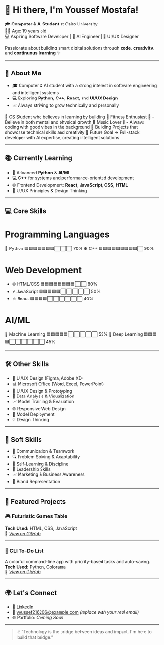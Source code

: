 
# 👋 Hi there, I'm Youssef Mostafa!

🎓 **Computer & AI Student** at Cairo University  
🧑‍🎓 Age: 19 years old  
💻 Aspiring Software Developer | 🤖 AI Engineer | 🎨 UI/UX Designer  

Passionate about building smart digital solutions through **code**, **creativity**, and **continuous learning** ✨

---

## 🚀 About Me

- 🎓 Computer & AI student with a strong interest in software engineering and intelligent systems  
- 💻 Exploring **Python**, **C++**, **React**, and **UI/UX Design**  
- 📈 Always striving to grow technically and personally 

🔹 CS Student who believes in learning by building
🔹 Fitness Enthusiast 💪 - Believe in both mental and physical growth
🔹 Music Lover 🎵 - Always coding with good vibes in the background
🔹 Building Projects that showcase technical skills and creativity
🔹 Future Goal → Full-stack developer with AI expertise, creating intelligent solutions

---

## 📚 Currently Learning

- 🤖 Advanced **Python** & **AI/ML**  
- 💻 **C++** for systems and performance-oriented development  
- 🌐 Frontend Development: **React**, **JavaScript**, **CSS**, **HTML**  
- 🎨 UI/UX Principles & Design Thinking  

---

## 💻 Core Skills

# Programming Languages
🐍 Python        🟦🟦🟦🟦🟦🟦🟦⬜⬜⬜  70%
⚙️ C++           🟦🟦🟦🟦🟦🟦🟦🟦🟦⬜  90%

# Web Development  
- 🌐 HTML/CSS      🟦🟦🟦🟦🟦🟦🟦🟦⬜⬜  80%
- ⚡ JavaScript    🟦🟦🟦🟦🟦⬜⬜⬜⬜⬜  50%
- ⚛️ React         🟦🟦🟦🟦⬜⬜⬜⬜⬜⬜  40%

# AI/ML
🤖 Machine Learning 🟦🟦🟦🟦🟦⬜⬜⬜⬜⬜  55%
🧠 Deep Learning   🟦🟦🟦🟦⬜⬜⬜⬜⬜⬜   45%

---

## 🛠️ Other Skills

- 🎨 UI/UX Design (Figma, Adobe XD)  
- 📊 Microsoft Office (Word, Excel, PowerPoint)
- 🎨 UI/UX Design & Prototyping
- 🔬 Data Analysis & Visualization
- 📈 Model Training & Evaluation
- 🌐 Responsive Web Design
- 🚀 Model Deployment
- 💡 Design Thinking

---

## 🌟 Soft Skills

- 💬 Communication & Teamwork  
- 🔍 Problem Solving & Adaptability  
- 🧠 Self-Learning & Discipline
- 👑 Leadership Skills
- 📈 Marketing & Business Awareness
- 🎯 Brand Representation

---

## 📌 Featured Projects

### 🎮 Futuristic Games Table  

**Tech Used:** HTML, CSS, JavaScript  
🔗 *[View on GitHub](#)*

---

### 📝 CLI To-Do List  
A colorful command-line app with priority-based tasks and auto-saving.  
**Tech Used:** Python, Colorama  
🔗 *[View on GitHub](#)*

---

## 🌍 Let's Connect

- 💼 [LinkedIn](https://www.linkedin.com/in/youssefmostafa)  
- 📧 youssef216206@example.com *(replace with your real email)*  
- 🌐 Portfolio: *Coming Soon*

---

> 🔥 “Technology is the bridge between ideas and impact. I'm here to build that bridge.”
